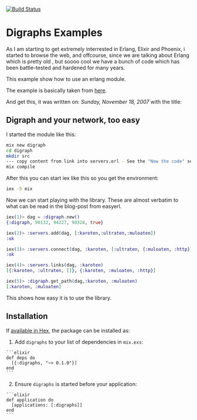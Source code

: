 [![Build Status](https://travis-ci.org/fnchooft/digraph_simple.svg?branch=master)](https://travis-ci.org/fnchooft/digraph_simple)

# Digraphs Examples

As I am starting to get extremely interrested in Erlang, Elixir and Phoenix, 
i started to browse the web, and offcourse, since we are talking about
Erlang which is pretty old , but soooo cool we have a bunch of code which has
been battle-tested and hardened for many years.

This example show how to use an erlang module.

The example is basically taken from [here](http://easyerl.blogspot.com.br/2007/11/digraph-and-your-network-too-easy.html).

And get this, it was written on: *Sunday, November 18, 2007* with the title:

## Digraph and your network, too easy


I started the module like this:
```bash
mix new digraph
cd digraph
mkdir src
--- copy content from link into servers.erl - See the "Now the code" section.
mix compile
```

After this you can start iex like this so you get the environment:
```bash
iex -S mix
```

Now we can start playing with the library.
These are almost verbatim to what can be read in the blog-post from easyerl.


```elixir
iex(1)> dag = :digraph.new()
{:digraph, 90132, 94227, 98328, true}

iex(2)> :servers.add(dag, [:karoten,:ultraten,:muloaten])
:ok

iex(3)> :servers.connect(dag, :karoten, [:ultraten, {:muloaten, :http}])
:ok

iex(4)> :servers.links(dag, :karoten)                                   
[{:karoten, :ultraten, []}, {:karoten, :muloaten, :http}]

iex(5)> :digraph.get_path(dag,:karoten, :muloaten)
[:karoten, :muloaten]
```

This shows how easy it is to use the library.


## Installation

If [available in Hex](https://hex.pm/docs/publish), the package can be installed as:

  1. Add `digraphs` to your list of dependencies in `mix.exs`:

    ```elixir
    def deps do
      [{:digraphs, "~> 0.1.0"}]
    end
    ```

  2. Ensure `digraphs` is started before your application:

    ```elixir
    def application do
      [applications: [:digraphs]]
    end
    ```

